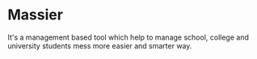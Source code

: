 # Massier
It's a management based tool which help to manage school, college and university students mess more easier and smarter way.
